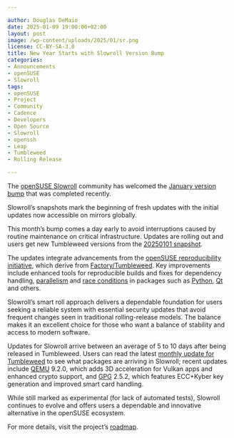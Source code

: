 ```yaml
---

author: Douglas DeMaio
date: 2025-01-09 19:00:00+02:00
layout: post
image: /wp-content/uploads/2025/01/sr.png
license: CC-BY-SA-3.0
title: New Year Starts with Slowroll Version Bump
categories:
- Announcements
- openSUSE
- Slowroll
tags:
- openSUSE
- Project
- Community
- Cadence
- Developers
- Open Source
- Slowroll
- openssh
- Leap
- Tumbleweed
- Rolling Release

---
```


The [openSUSE Slowroll](https://en.opensuse.org/Portal:Slowroll) community has welcomed the [January version bump](https://www.reddit.com/r/openSUSE_Slowroll/comments/1hwdxrx/january_version_bump/) that was completed recently.
 
Slowroll’s snapshots mark the beginning of fresh updates with the initial updates now accessible on mirrors globally.

This month’s bump comes a day early to avoid interruptions caused by routine maintenance on critical infrastructure. Updates are rolling out and users get new Tumbleweed versions from the [20250101 snapshot](https://lists.opensuse.org/archives/list/factory@lists.opensuse.org/thread/QXJW7JGTOO2QPCZM6OJAZB6R4H5PF45M/).

The updates integrate advancements from the [openSUSE reproducibility initiative](https://lists.opensuse.org/archives/list/factory@lists.opensuse.org/message/BKMFGPNWUCNLKZOWPA7GGKBERJBS4WN6/), which derive from [Factory/Tumbleweed](https://en.opensuse.org/Portal:Factory). Key improvements include enhanced tools for reproducible builds and fixes for dependency handling, [parallelism](https://en.wikipedia.org/wiki/Parallel_computing) and [race conditions](https://en.wikipedia.org/wiki/Race_condition) in packages such as [Python](https://www.python.org/), [Qt](https://www.qt.io/) and others. 

Slowroll’s smart roll approach delivers a dependable foundation for users seeking a reliable system with essential security updates that avoid frequent changes seen in traditional rolling-release models. The balance makes it an excellent choice for those who want a balance of stability and access to modern software.

Updates for Slowroll arrive between an average of 5 to 10 days after being released in Tumbleweed. Users can read the latest [monthly update for Tumbleweed](https://news.opensuse.org/2025/01/08/tw-monthly-update-december/) to see what packages are arriving in Slowroll; recent updates include [QEMU](https://www.qemu.org/) 9.2.0, which adds 3D acceleration for Vulkan apps and enhanced crypto support, and [GPG](https://gnupg.org/) 2.5.2, which features ECC+Kyber key generation and improved smart card handling.

While still marked as experimental (for lack of automated tests), Slowroll continues to evolve and offers users a dependable and innovative alternative in the openSUSE ecosystem.

For more details, visit the project’s [roadmap](https://trello.com/b/dAWnojmd/slowroll).

<meta name="openSUSE, Open Source, Slowroll, smart roll, Developers, sysadmin, user, Open Source, rolling release, gamers, superuser, distrowatch, Linux, kernel, postgresql, KDE, gnome, php, kernel-source, gpgme, gtk, KDE Plasma, KDE Gear, Qt, KDE Frameworks, Breeze, Dolphin, Kdenlive, mozjs" content="HTML,CSS,XML,JavaScript">
